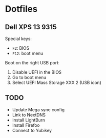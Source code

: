 # Dotfiles

## Dell XPS 13 9315

Special keys:

- `F2`: BIOS
- `F12`: boot menu

Boot on the right USB port:

1. Disable UEFI in the BIOS
2. Go to boot menu
3. Select UEFI Mass Storage XXX 2 (USB icon)

## TODO

- Update Mega sync config
- Link to NextDNS
- Install LightBurn
- Install Firefoo
- Connect to Yubikey
